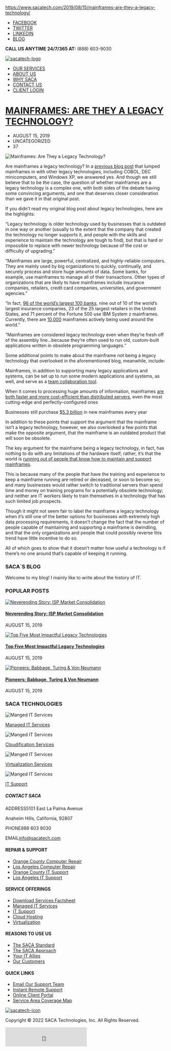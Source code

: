 

https://www.sacatech.com/2019/08/15/mainframes-are-they-a-legacy-technology/

- [FACEBOOK](https://www.facebook.com/SACATech)
- [TWITTER](https://twitter.com/SACATech)
- [LINKEDIN](https://www.linkedin.com/company/906596)
- [BLOG](https://www.sacatech.com/blog)

**CALL US ANYTIME 24/7/365 AT:** (888) 603-9030

[![sacatech-logo](https://www.sacatech.com/wp-content/themes/sacatech/dist/images/sacatech_480e82d2.png)](https://www.sacatech.com/)

- [OUR SERVICES](https://www.sacatech.com/2019/08/15/mainframes-are-they-a-legacy-technology/#)
- [ABOUT US](https://www.sacatech.com/2019/08/15/mainframes-are-they-a-legacy-technology/#)
- [WHY SACA](https://www.sacatech.com/2019/08/15/mainframes-are-they-a-legacy-technology/#)
- [CONTACT US](https://www.sacatech.com/contact-us)
- [CLIENT LOGIN](https://clients.sacatech.com/)

# [MAINFRAMES: ARE THEY A LEGACY TECHNOLOGY?](https://www.sacatech.com/2019/08/15/mainframes-are-they-a-legacy-technology/)

- AUGUST 15, 2019
- UNCATEGORIZED
- 37

![Mainframes: Are They a Legacy Technology?](https://www.sacatech.com/wp-content/uploads/2019/08/Mainframes1.jpg)

Are mainframes a legacy technology? In a [previous blog post](https://www.sacatech.com/2019/08/15/top-five-most-impactful-legacy-technologies/) that lumped mainframes in with other legacy technologies, including COBOL, DEC minicomputers, and Windows XP, we answered yes. And though we still believe that to be the case, the question of whether mainframes are a legacy technology is a complex one, with both sides of the debate having some convincing arguments, and one that deserves closer consideration than we gave it in that original post.

If you didn’t read my original blog post about legacy technologies, here are the highlights:

“Legacy technology is older technology used by businesses that is outdated in one way or another (usually to the extent that the company that created the technology no longer supports it, and people with the skills and experience to maintain the technology are tough to find), but that is hard or impossible to replace with newer technology because of the cost or difficulty of upgrading.”

“Mainframes are large, powerful, centralized, and highly-reliable computers. They are mainly used by big organizations to quickly, continually, and securely process and store huge amounts of data. Some banks, for example, use mainframes to manage all of their transactions. Other types of organizations that are likely to have mainframes include insurance companies, retailers, credit card companies, universities, and government agencies.”

“In fact, [96 of the world’s largest 100 banks](http://www.forbes.com/sites/ibm/2014/04/08/from-shopping-to-space-travel-how-the-mainframe-changed-our-world/), nine out of 10 of the world’s largest insurance companies, 23 of the 25 largest retailers in the United States, and 71 percent of the Fortune 500 use IBM System z mainframes. Currently, there are [10,000](http://www.businessweek.com/stories/2010-08-03/big-tech-problem-as-mainframes-outlast-workforcebusinessweek-business-news-stock-market-and-financial-advice) mainframes actively being used around the world.”

“Mainframes are considered legacy technology even when they’re fresh off of the assembly line…because they’re often used to run old, custom-built applications written in obsolete programming languages.”

Some additional points to make about the mainframe not being a legacy technology that overlooked in the aforementioned blog, meanwhile, include:

Mainframes, in addition to supporting many legacy applications and systems, can be set up to run some modern applications and systems, as well, and serve as a [team collaboration tool](https://ironorbit.com/blog/the-microsoft-experience-collaboration-tools).

When it comes to processing huge amounts of information, mainframes [are both faster and more cost-efficient than distributed servers](http://searchdatacenter.techtarget.com/answer/Is-mainframe-application-migration-a-good-idea), even the most cutting-edge and perfectly-configured ones

Businesses still purchase [$5.3 billion](http://www.reuters.com/article/2012/08/28/us-ibm-mainframe-idUSBRE87R03S20120828) in new mainframes every year

In addition to these points that support the argument that the mainframe isn’t a legacy technology, however, we also overlooked a few points that make the opposite argument, that the mainframe is an outdated product that will soon be obsolete.

The key argument for the mainframe being a legacy technology, in fact, has nothing to do with any limitations of the hardware itself; rather, it’s that the world is [running out of people that know how to maintain and support mainframes](http://www.forbes.com/sites/jasonbloomberg/2014/11/21/mainframe-engine-of-digital-transformation/4/).

This is because many of the people that have the training and experience to keep a mainframe running are retired or deceased, or soon to become so; and many businesses would rather switch to traditional servers than spend time and money on training programs for a potentially obsolete technology; and neither are IT workers likely to train themselves in a technology that has such limited job prospects.

Though it might not seem fair to label the mainframe a legacy technology when it’s still one of the better options for businesses with extremely high data processing requirements, it doesn’t change the fact that the number of people capable of maintaining and supporting a mainframe is dwindling, and that the only organizations and people that could possibly reverse this trend have little incentive to do so.

All of which goes to show that it doesn’t matter how useful a technology is if there’s no one around that’s capable of keeping it running.

### SACA´S BLOG

Welcome to my blog! I mainly like to write about the history of IT.

### POPULAR POSTS

[![Neverending Story: ISP Market Consolidation](https://www.sacatech.com/wp-content/uploads/2019/08/history-of-isps.png)](https://www.sacatech.com/2019/08/15/neverending-story-isp-market-consolidation/)

#### [Neverending Story: ISP Market Consolidation](https://www.sacatech.com/2019/08/15/neverending-story-isp-market-consolidation/)

AUGUST 15, 2019

[![Top Five Most Impactful Legacy Technologies](https://www.sacatech.com/wp-content/uploads/2019/08/Top-5-Most-Impactful-Legacy-Technologies.jpg)](https://www.sacatech.com/2019/08/15/top-five-most-impactful-legacy-technologies/)

#### [Top Five Most Impactful Legacy Technologies](https://www.sacatech.com/2019/08/15/top-five-most-impactful-legacy-technologies/)

AUGUST 15, 2019

[![Pioneers: Babbage, Turing & Von Neumann](https://www.sacatech.com/wp-content/uploads/2019/08/Pioneers-Babbage-Turing-Neumann.jpg)](https://www.sacatech.com/2019/08/15/pioneers-babbage-turing-von-neumann-2/)

#### [Pioneers: Babbage, Turing & Von Neumann](https://www.sacatech.com/2019/08/15/pioneers-babbage-turing-von-neumann-2/)

AUGUST 15, 2019

### SACA TECHNOLOGIES

![Manged IT Services](https://www.sacatech.com/wp-content/themes/sacatech/dist/images/single-blog/icon_1_8bd9319a.png)

[Managed IT Services](https://www.sacatech.com/managed-it)

![Manged IT Services](https://www.sacatech.com/wp-content/themes/sacatech/dist/images/single-blog/icon_2_df18d2f0.png)

[Cloudification Services](https://www.sacatech.com/cloud-hosting)

![Manged IT Services](https://www.sacatech.com/wp-content/themes/sacatech/dist/images/single-blog/icon_3_738933a8.png)

[Virtualization Services](https://www.sacatech.com/virtualization)

![Manged IT Services](https://www.sacatech.com/wp-content/themes/sacatech/dist/images/single-blog/icon_4_1a8a8d2e.png)

[IT Support](https://www.sacatech.com/24-7-it-support)

##### CONTACT SACA

ADDRESS5101 East La Palma Avenue

Anaheim Hills, California, 92807

PHONE888 603 9030

EMAIL[info@sacatech.com](mailto:info@sacatech.com)

#### REPAIR & SUPPORT

- [Orange County Computer Repair](https://www.sacatech.com/orange-county-pc-repair)
- [Los Angeles Computer Repair](https://www.sacatech.com/los-angeles-pc-repair)
- [Orange County IT Support](https://www.sacatech.com/orange-country-support)
- [Los Angeles IT Support](https://www.sacatech.com/los-angeles-support)

#### SERVICE OFFERINGS

- [Download Services Factsheet](https://www.sacatech.com/2019/08/15/mainframes-are-they-a-legacy-technology/#/)
- [Managed IT Services](https://www.sacatech.com/managed-it)
- [IT Support](https://www.sacatech.com/24-7-it-support)
- [Cloud Hosting](https://www.sacatech.com/cloud-hosting)
- [Virtualization](https://www.sacatech.com/virtualization)

#### REASONS TO USE US

- [The SACA Standard](https://www.sacatech.com/saca-standard)
- [The SACA Approach](https://www.sacatech.com/saca-approach)
- [Your IT Allies](https://www.sacatech.com/your-it-allies)
- [Our Customers](https://www.sacatech.com/testimonials)

#### QUICK LINKS

- [Email Our Support Team](mailto:support@sacatech.com)
- [Instant Remote Support](https://www.123saca.com/)
- [Online Client Portal](https://clients.sacatech.com/)
- [Service Area Coverage Map](https://www.facebook.com/SACATech/app_192229990808929)

[![sacatech-icon](https://www.sacatech.com/wp-content/themes/sacatech/dist/images/saca-mini_6aefd1d9.png)](https://www.sacatech.com/)

Copyright © 2022 SACA Technologies, Inc.
All Rights Reserved.

<iframe title="reCAPTCHA" src="https://www.google.com/recaptcha/api2/anchor?ar=1&amp;k=6Lci3r4UAAAAADzqbyog-QnoBz_aw6rXcoFRw70U&amp;co=aHR0cHM6Ly93d3cuc2FjYXRlY2guY29tOjQ0Mw..&amp;hl=pt-BR&amp;v=1B_yv3CBEV10KtI2HJ6eEXhJ&amp;size=invisible&amp;cb=bvbzweqjan20" width="256" height="60" role="presentation" name="a-lq0hvil0rybg" frameborder="0" scrolling="no" sandbox="allow-forms allow-popups allow-same-origin allow-scripts allow-top-navigation allow-modals allow-popups-to-escape-sandbox" style="box-sizing: border-box;"></iframe>